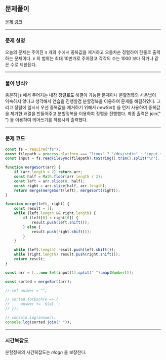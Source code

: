 ## 문제풀이 
[문제 링크](https://www.acmicpc.net/problem/10867)

---

### 문제 설명

오늘의 문제는 주어진 n 개의 수에서 중복값을 제거하고 오름차순 정렬하여 한줄로 출력하는 문제이다. n 의 범위는 최대 10만개로 주어졌고 각각의 수는 1000 보다 작거나 같은 수로 제한된다.

---

### 풀이 방식?

충분히 js 에서 주어지는 내장 정렬로도 해결이 가능한 문제이나 분할정복의 사용법이 익숙하지 않다고 생각해서 연습을 진행할겸 분할정복을 이용하여 문제를 해결하였다. 그리고 정렬에 앞서서 우선 중복값을 제거하기 위해서 $new Set()$ 을 먼저 사용하여 중복값을 제거한 배열을 만들어주고 분할정복을 이용하여 정렬을 진행했다.
최종 출력은 join(" ") 을 이용하여 띄어쓰기를 적용시켜 출력했다.

--- 

### 문제 코드

```js
const fs = require("fs");
const filepath = process.platform === "linux" ? "/dev/stdin" : "input.txt";
const input = fs.readFileSync(filepath).toString().trim().split("\n");

function mergeSort(arr) {
    if (arr.length < 2) return arr;
    const half = Math.floor(arr.length / 2);
    const left = arr.slice(0, half);
    const right = arr.slice(half, arr.length);
    return merge(mergeSort(left), mergeSort(right));
}

function merge(left, right) {
    const result = [];
    while (left.length && right.length) {
        if (left[0] < right[0]) {
            result.push(left.shift());
        } else {
            result.push(right.shift());
        }
    }

    while (left.length) result.push(left.shift());
    while (right.length) result.push(right.shift());
    return result;
}

const arr = [...new Set(input[1].split(" ").map(Number))];

const sorted = mergeSort(arr);

// let answer = "";

// sorted.forEach(e => {
//     answer += `${e} `;
// });

// console.log(answer);
console.log(sorted.join(" "));
```

---

### 시간복잡도

분할정복의 시간복잡도는 $n log n$ 을 보장한다.